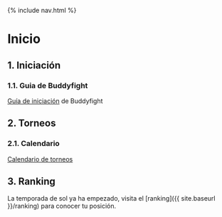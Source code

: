 {% include nav.html %}

# Inicio

## 1. Iniciación

### 1.1. Guia de Buddyfight
[Guía de iniciación](https://drive.google.com/file/d/1S02xmjpzA0UnjnlaLpdBMuEEPvCmP9EV/view?usp=sharing) de Buddyfight

## 2. Torneos

### 2.1. Calendario
[Calendario de torneos](https://calendar.google.com/calendar/embed?src=p1rffmj13kqqiaoesf5c6s52g0%40group.calendar.google.com&ctz=Europe%2FMadrid)

## 3. Ranking

La temporada de sol ya ha empezado, visita el [ranking]({{ site.baseurl }}/ranking) para conocer tu posición.

